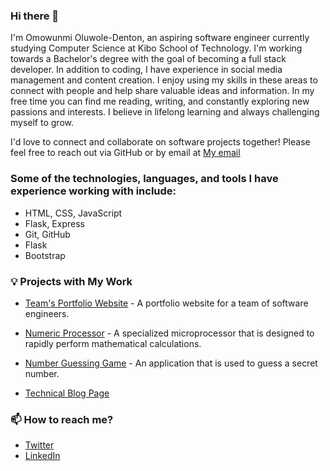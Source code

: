 ### Hi there 👋

I'm Omowunmi Oluwole-Denton, an aspiring software engineer currently studying Computer Science at Kibo School of Technology. I'm working towards a Bachelor's degree with the goal of becoming a full stack developer. In addition to coding, I have experience in social media management and content creation. I enjoy using my skills in these areas to connect with people and help share valuable ideas and information. In my free time you can find me reading, writing, and constantly exploring new passions and interests. I believe in lifelong learning and always challenging myself to grow.

I'd love to connect and collaborate on software projects together! Please feel free to reach out via GitHub or by email at [My email](oluwoledentonjanet@gmail.com)

### Some of the technologies, languages, and tools I have experience working with include:

- HTML, CSS, JavaScript
- Flask, Express
- Git, GitHub
- Flask
- Bootstrap

### 💡 Projects with My Work

- [Team's Portfolio Website]([https://www.mywebsite.com](https://kibo-web-dev-fundamentals-july-23.github.io/wdf-jul-23-final-project-ofa/)https://kibo-web-dev-fundamentals-july-23.github.io/wdf-jul-23-final-project-ofa/) - A portfolio website for a team of software engineers.
  
- [Numeric Processor](https://github.com/kibo-programming-2-oct-23/prog2-midterm-project-numeric-processor-omowunmi03) - A specialized microprocessor that is designed to rapidly perform mathematical calculations.

- [Number Guessing Game](https://github.com/kibo-web-app-dev-oct-23/week-2-assignment-number-guessing-game-omowunmi03) - An application that is used to guess a secret number.

- [Technical Blog Page](https://www.freecodecamp.org/learn/2022/responsive-web-design/build-a-technical-documentation-page-project/build-a-technical-documentation-page?messages=success%5B0%5D%3Dflash.signin-success)
  
### 📫 How to reach me?
- [Twitter](https://twitter.com/omowunmi_od)
- [LinkedIn](https://www.linkedin.com/in/omowunmioluwole-denton/)

  
